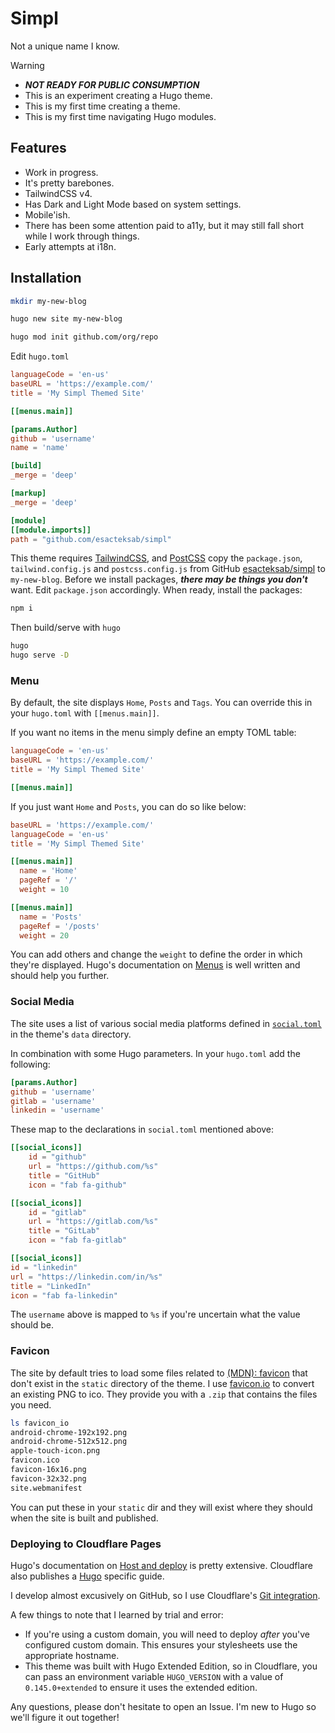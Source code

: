 # Simpl

Not a unique name I know.

> [!WARNING]
> - **_NOT READY FOR PUBLIC CONSUMPTION_** <!-- markdownlint-disable MD032 -->
> - This is an experiment creating a Hugo theme.
> - This is my first time creating a theme.
> - This is my first time navigating Hugo modules.

## Features

- Work in progress.
- It's pretty barebones.
- TailwindCSS v4.
- Has Dark and Light Mode based on system settings.
- Mobile'ish.
- There has been some attention paid to a11y, but it may still fall short while I work through things.
- Early attempts at i18n.

## Installation

```bash
mkdir my-new-blog

hugo new site my-new-blog

hugo mod init github.com/org/repo
```

Edit `hugo.toml`

```toml
languageCode = 'en-us'
baseURL = 'https://example.com/'
title = 'My Simpl Themed Site'

[[menus.main]]

[params.Author]
github = 'username'
name = 'name'

[build]
_merge = 'deep'

[markup]
_merge = 'deep'

[module]
[[module.imports]]
path = "github.com/esacteksab/simpl"
```

This theme requires [TailwindCSS](https://gohugo.io/functions/css/tailwindcss/), and [PostCSS](https://gohugo.io/functions/css/postcss/) copy the `package.json`, `tailwind.config.js` and `postcss.config.js` from GitHub [esacteksab/simpl](https://github.com/esacteksab/simpl) to `my-new-blog`. Before we install packages, **_there may be things you don't_** want. Edit `package.json` accordingly. When ready, install the packages:

```bash
npm i
```

Then build/serve with `hugo`

```bash
hugo
hugo serve -D
```

### Menu

By default, the site displays `Home`, `Posts` and `Tags`. You can override this in your `hugo.toml` with `[[menus.main]]`.

If you want no items in the menu simply define an empty TOML table:

```toml
languageCode = 'en-us'
baseURL = 'https://example.com/'
title = 'My Simpl Themed Site'

[[menus.main]]
```

If you just want `Home` and `Posts`, you can do so like below:

```toml
baseURL = 'https://example.com/'
languageCode = 'en-us'
title = 'My Simpl Themed Site'

[[menus.main]]
  name = 'Home'
  pageRef = '/'
  weight = 10

[[menus.main]]
  name = 'Posts'
  pageRef = '/posts'
  weight = 20
```

You can add others and change the `weight` to define the order in which they're displayed. Hugo's documentation on [Menus](https://gohugo.io/configuration/menus/) is well written and should help you further.

### Social Media

The site uses a list of various social media platforms defined in [`social.toml`](https://github.com/esacteksab/simpl/blob/main/data/social.toml) in the theme's `data` directory.

In combination with some Hugo parameters. In your `hugo.toml` add the following:

```toml
[params.Author]
github = 'username'
gitlab = 'username'
linkedin = 'username'
```

These map to the declarations in `social.toml` mentioned above:

```toml
[[social_icons]]
    id = "github"
    url = "https://github.com/%s"
    title = "GitHub"
    icon = "fab fa-github"

[[social_icons]]
    id = "gitlab"
    url = "https://gitlab.com/%s"
    title = "GitLab"
    icon = "fab fa-gitlab"

[[social_icons]]
id = "linkedin"
url = "https://linkedin.com/in/%s"
title = "LinkedIn"
icon = "fab fa-linkedin"
```

The `username` above is mapped to `%s` if you're uncertain what the value should be.

### Favicon

The site by default tries to load some files related to [(MDN): favicon](https://developer.mozilla.org/en-US/docs/Glossary/Favicon) that don't exist in the `static` directory of the theme. I use [favicon.io](https://favicon.io/) to convert an existing PNG to ico. They provide you with a `.zip` that contains the files you need.

```bash
ls favicon_io
android-chrome-192x192.png
android-chrome-512x512.png
apple-touch-icon.png
favicon.ico
favicon-16x16.png
favicon-32x32.png
site.webmanifest
```

You can put these in your `static` dir and they will exist where they should when the site is built and published.

### Deploying to Cloudflare Pages

Hugo's documentation on [Host and deploy](https://gohugo.io/host-and-deploy/) is pretty extensive. Cloudflare also publishes a [Hugo](https://developers.cloudflare.com/pages/framework-guides/deploy-a-hugo-site/) specific guide.

I develop almost excusively on GitHub, so I use Cloudflare's [Git integration](https://developers.cloudflare.com/pages/get-started/git-integration/).

A few things to note that I learned by trial and error:

- If you're using a custom domain, you will need to deploy _after_ you've configured custom domain. This ensures your stylesheets use the appropriate hostname.
- This theme was built with Hugo Extended Edition, so in Cloudflare, you can pass an environment variable `HUGO_VERSION` with a value of `0.145.0+extended` to ensure it uses the extended edition.

Any questions, please don't hesitate to open an Issue. I'm new to Hugo so we'll figure it out together!
